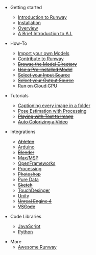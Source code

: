* Getting started
    * [Introduction to Runway](/)
    * [Installation](installation.md)
    * [Overview](overview.md)
    * [A Brief Introduction to A.I.](intro-to-ai.md)

* How-To
    * [Import your own Models](importing.md)
    * [Contribute to Runway](contribute.md)
    * [~~Browse the Model Directory~~](browse-model-directory.md)
    * [~~Use a Pre-installed Model~~](use-pre-installed-model.md)
    * [~~Select your Input Source~~](input-source.md)
    * [~~Select your Output Source~~](output-source.md)
    * [~~Run on Cloud GPU~~](cloud-gpu.md)

* Tutorials
    * [Captioning every image in a folder](tutorial_im2txt.md)
    * [Pose Estimation with Processing](tutorial_posenet_processing.md)
    * [~~Playing with Text to Image~~](tutorial_t2i.md)
    * [~~Auto Colorizing a Video~~](tutorial_colorzing_video.md)

* Integrations 
    * [~~Ableton~~](#)
    * [Arduino](https://github.com/runwayml/examples_arduino)
    * [~~Blender~~](#)
    * [Max/MSP](https://github.com/runwayml/examples_maxmsp)
    * [OpenFrameworks](https://github.com/runwayml/examples_openFrameworks)
    * [Processing](https://github.com/runwayml/examples_processing)
    * [~~Photoshop~~](#)
    * [Pure Data](https://github.com/runwayml/examples_puredata)
    * [~~Sketch~~](#)
    * [TouchDesinger](https://github.com/runwayml/examples_touchDesigner)
    * [Unity](https://github.com/runwayml/examples_unity)
    * [~~Unreal Engine 4~~](#)
    * [~~VSCode~~](#)

* Code Libraries
    * [JavaScript](https://github.com/runwayml/javascript)
    * [Python](https://github.com/runwayml/python)

<!--
* Technical Reference

    * Input Data
        * [HTTP](deploy.md)
        * [OSC](helpers.md)
    * Output Data
        * [HTTP](deploy.md)
        * [OSC](helpers.md)
     -->

* More
    * [Awesome Runway](https://github.com/runwayml/awesome-runway)

